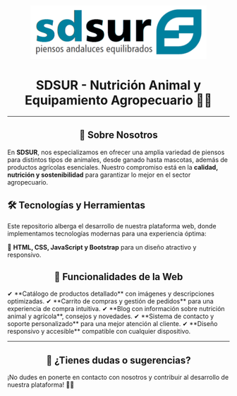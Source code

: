 <p align="center">
  <img src="Logo-sdsur.png" alt="SDSUR Logo" width="400">
</p>

<h1 align="center">SDSUR - Nutrición Animal y Equipamiento Agropecuario 🐴🌿</h1>

---

<h2 align="center">📌 Sobre Nosotros</h2>  
<p>En <strong>SDSUR</strong>, nos especializamos en ofrecer una amplia variedad de piensos para distintos tipos de animales, desde ganado hasta mascotas, además de productos agrícolas esenciales. Nuestro compromiso está en la <strong>calidad, nutrición y sostenibilidad</strong> para garantizar lo mejor en el sector agropecuario.</p>

## 🛠 Tecnologías y Herramientas  
Este repositorio alberga el desarrollo de nuestra plataforma web, donde implementamos tecnologías modernas para una experiencia óptima:

🔹 **HTML, CSS, JavaScript y Bootstrap** para un diseño atractivo y responsivo.  

<h2 align="center">🚀 Funcionalidades de la Web</h2>  
✔ **Catálogo de productos detallado** con imágenes y descripciones optimizadas.  
✔ **Carrito de compras y gestión de pedidos** para una experiencia de compra intuitiva.  
✔ **Blog con información sobre nutrición animal y agrícola**, consejos y novedades.  
✔ **Sistema de contacto y soporte personalizado** para una mejor atención al cliente.  
✔ **Diseño responsivo y accesible** compatible con cualquier dispositivo.  

---

<h2 align="center">📩 ¿Tienes dudas o sugerencias?</h2>  
<p >¡No dudes en ponerte en contacto con nosotros y contribuir al desarrollo de nuestra plataforma! 🚜🐶</p>
